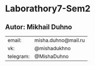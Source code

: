 # Laborathory7-Sem2
<h2>Autor: Mikhail Duhno</h2>
<table>
  <tr>
    <td>email:</td>
    <td>misha.duhno@mail.ru</td>
  </tr>
  <tr>
    <td>vk:</td>
    <td>@mishadukhno</td>
  </tr>
  <tr>
    <td>telegram:</td>
    <td>@MishaDuhno</td>
  </tr>
</table>
